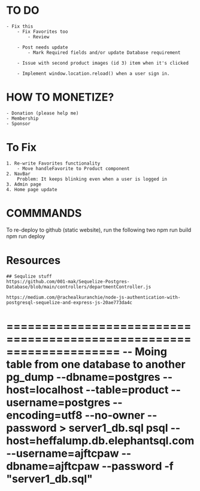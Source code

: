 # TO DO 
    - Fix this
        - Fix Favorites too 
            - Review 

        - Post needs update
            - Mark Required fields and/or update Database requirement

        - Issue with second product images (id 3) item when it's clicked

        - Implement window.location.reload() when a user sign in. 

# HOW TO MONETIZE?
    - Donation (please help me)
    - Membership 
    - Sponsor

# To Fix
    1. Re-write Favorites functionality
        - Move handleFavorite to Product component
    2. NavBar  
        Problem: It keeps blinking even when a user is logged in
    3. Admin page 
    4. Home page update 


# COMMMANDS
To re-deploy to github (static website), run the following two
    npm run build
    npm run deploy


# Resources
    ## Sequlize stuff
    https://github.com/001-mak/Sequelize-Postgres-Database/blob/main/controllers/departmentController.js

    https://medium.com/@rachealkuranchie/node-js-authentication-with-postgresql-sequelize-and-express-js-20ae773da4c
    
====================================================================
-- Moing table from one database to another  
pg_dump --dbname=postgres --host=localhost --table=product --username=postgres --encoding=utf8 --no-owner  --password > server1_db.sql
psql --host=heffalump.db.elephantsql.com --username=ajftcpaw --dbname=ajftcpaw --password -f "server1_db.sql"
====================================================================

